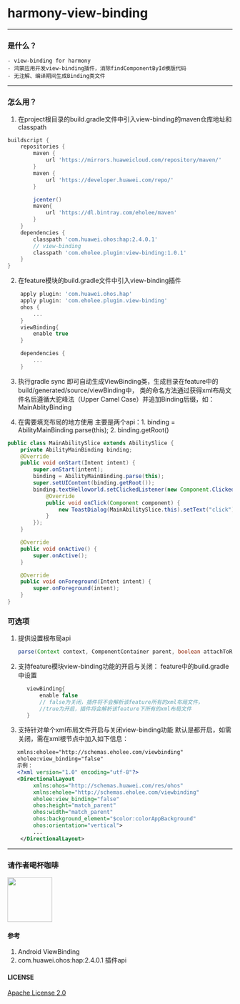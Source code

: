 # harmony-view-binding
------

### 是什么？
    - view-binding for harmony
    - 鸿蒙应用开发view-binding插件，消除findComponentById模版代码
    - 无注解、编译期间生成Binding类文件

------

### 怎么用？

1. 在project根目录的build.gradle文件中引入view-binding的maven仓库地址和classpath
``` gradle
buildscript {
    repositories {
        maven {
            url 'https://mirrors.huaweicloud.com/repository/maven/'
        }
        maven {
            url 'https://developer.huawei.com/repo/'
        }

        jcenter()
        maven{
            url 'https://dl.bintray.com/eholee/maven'
        }
    }
    dependencies {
        classpath 'com.huawei.ohos:hap:2.4.0.1'
        // view-binding
        classpath 'com.eholee.plugin:view-binding:1.0.1'
    }
}
```
2. 在feature模块的build.gradle文件中引入view-binding插件
``` gradle   
    apply plugin: 'com.huawei.ohos.hap'
    apply plugin: 'com.eholee.plugin.view-binding'
    ohos {
        ...
    }
    viewBinding{
        enable true
    }

    dependencies {
        ...
    }
```
3. 执行gradle sync 即可自动生成ViewBinding类，生成目录在feature中的build/generated/source/viewBinding中，
       类的命名方法通过获得xml布局文件名后遵循大驼峰法（Upper Camel Case）并追加Binding后缀，如：MainAblityBinding
       
4. 在需要填充布局的地方使用
   主要是两个api：1. binding = AbilityMainBinding.parse(this); 2. binding.getRoot()
``` java     
public class MainAbilitySlice extends AbilitySlice {
    private AbilityMainBinding binding;
    @Override
    public void onStart(Intent intent) {
        super.onStart(intent);
        binding = AbilityMainBinding.parse(this);
        super.setUIContent(binding.getRoot());
        binding.textHelloworld.setClickedListener(new Component.ClickedListener() {
            @Override
            public void onClick(Component component) {
                new ToastDialog(MainAbilitySlice.this).setText("click").show();
            }
        });
    }

    @Override
    public void onActive() {
        super.onActive();
    }

    @Override
    public void onForeground(Intent intent) {
        super.onForeground(intent);
    }
}
```

### 可选项
1. 提供设置根布局api 
    ``` java 
    parse(Context context, ComponentContainer parent, boolean attachToRoot) 
    ```
2. 支持feature模块view-binding功能的开启与关闭：
   feature中的build.gradle中设置
  ``` gradle 
        viewBinding{
            enable false 
            // false为关闭，插件将不会解析该feature所有的xml布局文件，
            //true为开启，插件将会解析该feature下所有的xml布局文件
        }
  ```
3. 支持针对单个xml布局文件开启与关闭view-binding功能
     默认是都开启，如需关闭，需在xml根节点中加入如下信息：
``` xml 
   xmlns:eholee="http://schemas.eholee.com/viewbinding"
   eholee:view_binding="false"
   示例：
   <?xml version="1.0" encoding="utf-8"?>
   <DirectionalLayout
        xmlns:ohos="http://schemas.huawei.com/res/ohos"
        xmlns:eholee="http://schemas.eholee.com/viewbinding"
        eholee:view_binding="false"
        ohos:height="match_parent"
        ohos:width="match_parent"
        ohos:background_element="$color:colorAppBackground"
        ohos:orientation="vertical">
        ...
    </DirectionalLayout>
```
------
### 请作者喝杯咖啡
<img src="https://gitee.com/jeffer_s/harmony-view-binding/blob/master/coffee.png" width=100 height=100 />

#### 参考
1. Android ViewBinding
2. com.huawei.ohos:hap:2.4.0.1 插件api

#### LICENSE
[Apache License 2.0](https://github.com/Eholee/harmony-view-binding/blob/master/LICENSE)

